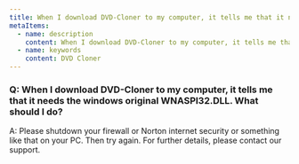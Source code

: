 ```yaml
---
title: When I download DVD-Cloner to my computer, it tells me that it needs the windows original WNASPI32.DLL. What should I do?
metaItems:
  - name: description
    content: When I download DVD-Cloner to my computer, it tells me that it needs the windows original WNASPI32.DLL. What should I do?
  - name: keywords
    content: DVD Cloner
---
```


### Q: When I download DVD-Cloner to my computer, it tells me that it needs the windows original WNASPI32.DLL. What should I do?

A:
Please shutdown your firewall or Norton internet security or something like that on your PC. Then try again. For further details, please contact our support. 